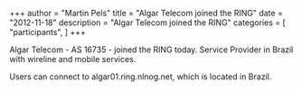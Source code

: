 +++
author = "Martin Pels"
title = "Algar Telecom joined the RING"
date = "2012-11-18"
description = "Algar Telecom joined the RING"
categories = [
    "participants",
]
+++

Algar Telecom - AS 16735 - joined the RING today. Service Provider in Brazil with wireline and mobile services.

Users can connect to algar01.ring.nlnog.net, which is located in Brazil.

